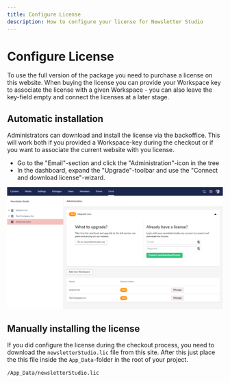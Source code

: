 ```yaml
---
title: Configure License
description: How to configure your license for Newsletter Studio
---
```

# Configure License
To use the full version of the package you need to purchase a license on this website. When buying the license you can provide your Workspace key to associate the license with a given Workspace - you can also leave the key-field empty and connect the licenses at a later stage.


## Automatic installation
Administrators can download and install the license via the backoffice. This will work both if you provided a Workspace-key during the checkout or if you want to associate the current website with you license.



* Go to the "Email"-section and click the "Administration"-icon in the tree
* In the dashboard, expand the "Upgrade"-toolbar and use the "Connect and download license"-wizard.

![administration-license](/media/administration-license.png)



## Manually installing the license

If you did configure the license during the checkout process, you need to download the `newsletterStudio.lic` file from this site. After this just place the this file inside the `App_Data`-folder in the root of your project.

```
/App_Data/newsletterStudio.lic
```



